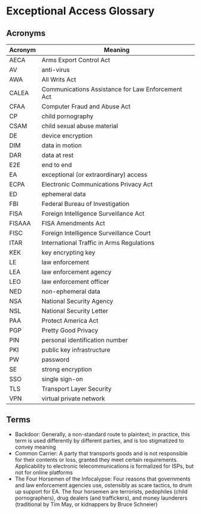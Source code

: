 # Exceptional Access Glossary

## Acronyms

<!-- NOTE: capitalize as you would in the middle of a sentence -->

<!-- start acronyms -->

| Acronym | Meaning                                           |
| ------- | ------------------------------------------------- |
| AECA    | Arms Export Control Act                           |
| AV      | anti-virus                                        |
| AWA     | All Writs Act                                     |
| CALEA   | Communications Assistance for Law Enforcement Act |
| CFAA    | Computer Fraud and Abuse Act                      |
| CP      | child pornography                                 |
| CSAM    | child sexual abuse material                       |
| DE      | device encryption                                 |
| DIM     | data in motion                                    |
| DAR     | data at rest                                      |
| E2E     | end to end                                        |
| EA      | exceptional (or extraordinary) access             |
| ECPA    | Electronic Communications Privacy Act             |
| ED      | ephemeral data                                    |
| FBI     | Federal Bureau of Investigation                   |
| FISA    | Foreign Intelligence Surveillance Act             |
| FISAAA  | FISA Amendments Act                               |
| FISC    | Foreign Intelligence Surveillance Court           |
| ITAR    | International Traffic in Arms Regulations         |
| KEK     | key encrypting key                                |
| LE      | law enforcement                                   |
| LEA     | law enforcement agency                            |
| LEO     | law enforcement officer                           |
| NED     | non-ephemeral data                                |
| NSA     | National Security Agency                          |
| NSL     | National Security Letter                          |
| PAA     | Protect America Act                               |
| PGP     | Pretty Good Privacy                               |
| PIN     | personal identification number                    |
| PKI     | public key infrastructure                         |
| PW      | password                                          |
| SE      | strong encryption                                 |
| SSO     | single sign-on                                    |
| TLS     | Transport Layer Security                          |
| VPN     | virtual private network                           |

<!-- end acronyms -->

## Terms

<!-- NOTE: Do not end with a period. The package adds this for you. -->

<!-- start terms -->

* Backdoor: Generally, a non-standard route to plaintext; in practice, this term is used differently by different
  parties, and is too stigmatized to convey meaning
* Common Carrier: A party that transports goods and is not responsible for their contents or loss, granted they meet
  certain requirements. Applicability to electronic telecommunications is formalized for ISPs, but not for online
  platforms
* The Four Horsemen of the Infocalypse: Four reasons that governments and law enforcement agencies use, ostensibly as
  scare tactics, to drum up support for EA. The four horsemen are terrorists, pedophiles (child pornographers), drug
  dealers (and traffickers), and money launderers (traditional by Tim May, or kidnappers by Bruce Schneier)

<!-- end terms -->
